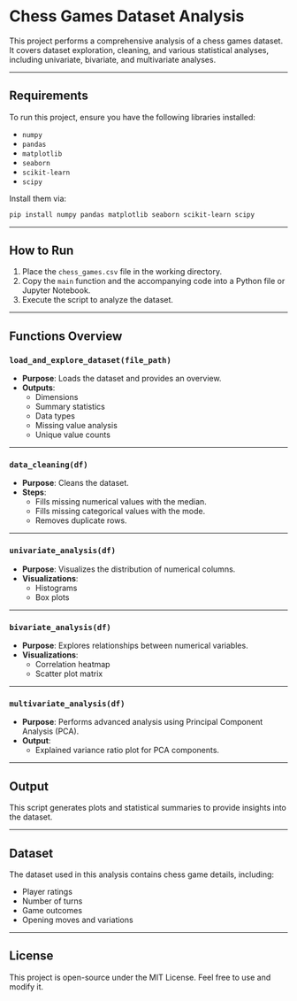 
# Chess Games Dataset Analysis

This project performs a comprehensive analysis of a chess games dataset. It covers dataset exploration, cleaning, and various statistical analyses, including univariate, bivariate, and multivariate analyses.

---

## Requirements
To run this project, ensure you have the following libraries installed:
- `numpy`
- `pandas`
- `matplotlib`
- `seaborn`
- `scikit-learn`
- `scipy`

Install them via:
```bash
pip install numpy pandas matplotlib seaborn scikit-learn scipy
```

---

## How to Run
1. Place the `chess_games.csv` file in the working directory.
2. Copy the `main` function and the accompanying code into a Python file or Jupyter Notebook.
3. Execute the script to analyze the dataset.

---

## Functions Overview

### `load_and_explore_dataset(file_path)`
- **Purpose**: Loads the dataset and provides an overview.
- **Outputs**:
  - Dimensions
  - Summary statistics
  - Data types
  - Missing value analysis
  - Unique value counts

---

### `data_cleaning(df)`
- **Purpose**: Cleans the dataset.
- **Steps**:
  - Fills missing numerical values with the median.
  - Fills missing categorical values with the mode.
  - Removes duplicate rows.

---

### `univariate_analysis(df)`
- **Purpose**: Visualizes the distribution of numerical columns.
- **Visualizations**:
  - Histograms
  - Box plots

---

### `bivariate_analysis(df)`
- **Purpose**: Explores relationships between numerical variables.
- **Visualizations**:
  - Correlation heatmap
  - Scatter plot matrix

---

### `multivariate_analysis(df)`
- **Purpose**: Performs advanced analysis using Principal Component Analysis (PCA).
- **Output**:
  - Explained variance ratio plot for PCA components.

---

## Output
This script generates plots and statistical summaries to provide insights into the dataset.

---

## Dataset
The dataset used in this analysis contains chess game details, including:
- Player ratings
- Number of turns
- Game outcomes
- Opening moves and variations

---

## License
This project is open-source under the MIT License. Feel free to use and modify it.
